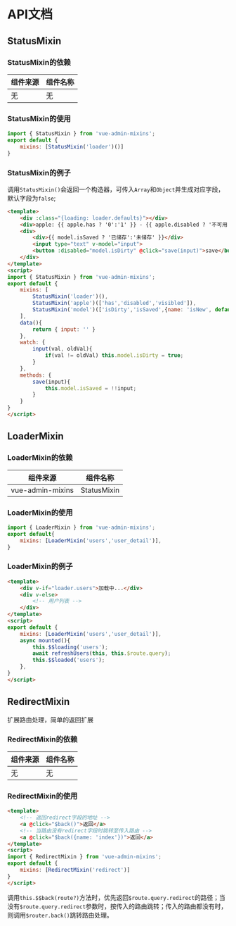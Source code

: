 # API文档

## StatusMixin

### StatusMixin的依赖

| 组件来源 | 组件名称 |
|------|------|
| 无   | 无   |

### StatusMixin的使用

```js
import { StatusMixin } from 'vue-admin-mixins';
export default {
    mixins: [StatusMixin('loader')()]
}
```

### StatusMixin的例子

调用`StatusMixin()`会返回一个构造器，可传入`Array`和`Object`并生成对应字段，默认字段为`false`;

```html
<template>
    <div :class="{loading: loader.defaults}"></div>
    <div>apple: {{ apple.has ? '0':'1' }} - {{ apple.disabled ? '不可用':'可用' }} - {{ apple.visibled ? '可见的':'不可见的' }}</div>
    <div>
        <div>{{ model.isSaved ? '已储存':'未储存' }}</div>
        <input type="text" v-model="input">
        <button :disabled="model.isDirty" @click="save(input)">save</button>
    </div>
</template>
<script>
import { StatusMixin } from 'vue-admin-mixins';
export default {
    mixins: [
        StatusMixin('loader')(),
        StatusMixin('apple')(['has','disabled','visibled']),
        StatusMixin('model')(['isDirty','isSaved',{name: 'isNew', default(){ return true; }}'])
    ],
    data(){
        return { input: '' }
    },
    watch: {
        input(val, oldVal){
            if(val != oldVal) this.model.isDirty = true;
        }
    },
    methods: {
        save(input){
            this.model.isSaved = !!input;
        }
    }
}
</script>
```

## LoaderMixin

### LoaderMixin的依赖

| 组件来源    | 组件名称         |
|-------------|------------------|
| vue-admin-mixins | StatusMixin |

### LoaderMixin的使用

```js
import { LoaderMixin } from 'vue-admin-mixins';
export default{
    mixins: [LoaderMixin('users','user_detail')],
}
```

### LoaderMixin的例子

```html
<template>
    <div v-if="loader.users">加载中...</div>
    <div v-else>
        <!-- 用户列表 -->
    </div>
</template>
<script>
export default {
    mixins: [LoaderMixin('users','user_detail')],
    async mounted(){
        this.$$loading('users');
        await refreshUsers(this, this.$route.query);
        this.$$loaded('users');
    },
}
</script>
```

## RedirectMixin

扩展路由处理，简单的返回扩展

### RedirectMixin的依赖

| 组件来源 | 组件名称 |
|------|------|
| 无   | 无   |

### RedirectMixin的使用

```html
<template>
    <!-- 返回redirect字段的地址 -->
    <a @click="$back()">返回</a>
    <!-- 当路由没有redirect字段时跳转至传入路由 -->
    <a @click="$back({name: 'index'})">返回</a>
</template>
<script>
import { RedirectMixin } from 'vue-admin-mixins';
export default {
    mixins: [RedirectMixin('redirect')]
}
</script>
```

调用`this.$$back(route?)`方法时，优先返回`$route.query.redirect`的路径；当没有`$route.query.redirect`参数时，按传入的路由跳转；传入的路由都没有时，则调用`$router.back()`跳转路由处理。